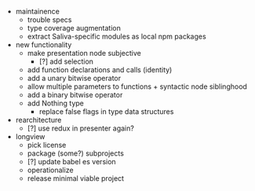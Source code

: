 * maintainence
  * trouble specs
  * type coverage augmentation
  * extract Saliva-specific modules as local npm packages
* new functionality
  * make presentation node subjective
    * [?] add selection
  * add function declarations and calls (identity)
  * add a unary bitwise operator
  * allow multiple parameters to functions + syntactic node siblinghood
  * add a binary bitwise operator
  * add Nothing type
    * replace false flags in type data structures
* rearchitecture
  * [?] use redux in presenter again?
* longview
  * pick license
  * package (some?) subprojects
  * [?] update babel es version
  * operationalize
  * release minimal viable project

